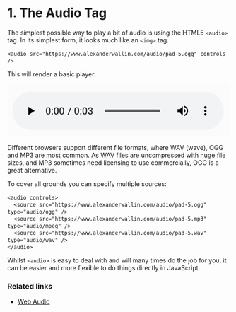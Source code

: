 # 1. The Audio Tag

The simplest possible way to play a bit of audio is using the HTML5 `<audio>` tag. In its simplest form, it looks much like an `<img>` tag.

```markup
<audio src="https://www.alexanderwallin.com/audio/pad-5.ogg" controls />
```

This will render a basic player.

![The default audio player in Opera](../../.gitbook/assets/screenshot-2020-05-17-at-21.40.07.png)

Different browsers support different file formats, where WAV \(wave\), OGG and MP3 are most common. As WAV files are uncompressed with huge file sizes, and MP3 sometimes need licensing to use commercially, OGG is a great alternative.

To cover all grounds you can specify multiple sources:

```markup
<audio controls>
  <source src="https://www.alexanderwallin.com/audio/pad-5.ogg" type="audio/ogg" />
  <source src="https://www.alexanderwallin.com/audio/pad-5.mp3" type="audio/mpeg" />
  <source src="https://www.alexanderwallin.com/audio/pad-5.wav" type="audio/wav" />
</audio>
```

Whilst `<audio>` is easy to deal with and will many times do the job for you, it can be easier and more flexible to do things directly in JavaScript.

### Related links

* [Web Audio](https://developer.mozilla.org/en-US/docs/Web/API/Web_Audio_API)


